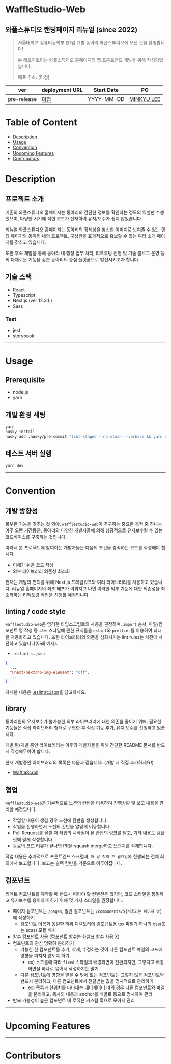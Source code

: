 # WaffleStudio-Web
## 와플스튜디오 랜딩페이지 리뉴얼 (since 2022) 

> 서울대학교 컴퓨터공학부 웹/앱 개발 동아리 와플스튜디오에 오신 것을 환영합니다!
>
> 본 레포지토리는 와플스튜디오 홈페이지의 웹 프론트엔드 개발을 위해 작성되었습니다.
> 
> 배포 주소: (미정)

| ver | deployment URL | Start Date | PO |
|---|---|---|---|
| pre-release | [미정](./README.md) | YYYY-MM-DD | [MINKYU LEE](https://github.com/minkyu97) |



# Table of Content
- [Description](#Description)
- [Usage](#Usage)
- [Convention](#Convention)
- [Upcoming Features](#Upcoming-Features)
- [Contributors](#Contributors)


# Description

## 프로젝트 소개
기존의 와플스튜디오 홈페이지는 동아리의 간단한 정보를 확인하는 정도의 역할만 수행했으며, 
다양한 시기에 적힌 코드가 산재하여 유지/보수가 쉽지 않았습니다.

리뉴얼 와플스튜디오 홈페이지는 동아리의 정체성을 참신한 이미지로 보여줄 수 있는 랜딩 페이지와 
동아리 내의 프로젝트, 구성원을 효과적으로 홍보할 수 있는 여러 소개 페이지를 갖추고 있습니다.

또한 후속 개발을 통해 동아리 내 행정 업무 처리, 리크루팅 진행 및 기술 블로그 운영 등의 다채로운 기능을 갖춘
동아리의 중심 플랫폼으로 발전시키고자 합니다.

## 기술 스택
- React
- Typescript
- Next.js (ver 12.3.1.)
- Sass

### Test
- jest
- storybook
---

# Usage
## Prerequisite

- node.js
- yarn

## 개발 환경 세팅
```bash
yarn
husky install
husky add .husky/pre-commit "lint-staged --no-stash --verbose && yarn build"
```

## 테스트 서버 실행

```bash
yarn dev
```
---

# Convention
## 개발 방향성
풍부한 기능을 갖추는 것 외에, `wafflestudio-web`이 추구하는 중요한 목적 중 하나는 
아주 오랜 기간동안, 동아리의 다양한 개발자들에 의해 성공적으로 유지보수될 수 있는 코드베이스를 구축하는 것입니다.

따라서 본 프로젝트에 참여하는 개발자들은 다음의 조건을 충족하는 코드를 작성해야 합니다.
- 이해가 쉬운 코드 작성
- 외부 라이브러리 의존성 최소화

현재는 개발의 편의를 위해 Next.js 프레임워크와 여러 라이브러리를 사용하고 있습니다.
리뉴얼 홈페이지의 최초 배포가 이뤄지고 나면 이러한 외부 기능에 대한 의존성을 최소화하는 리팩토링 작업을 진행할 예정입니다.

## linting / code style
`wafflestudio-web`은 엄격한 타입스크립트의 사용을 권장하며, `import` 순서, 파일/컴포넌트 명 작성 등 코드 스타일에 관한 규칙들을 `eslint`와 `prettier`를 이용하여 
최대한 자동화하고 있습니다. 또한 라이브러리의 의존을 심화시키는 lint rules는 사전에 차단하고 있습니다(아래 예시).
- `.eslintrc.json`
```json
{
  ...
  "@next/next/no-img-element": "off",
  ...
}
```
자세한 내용은 [.eslintrc.json](./.eslintrc.json)을 참고하세요. 

## library
동아리원의 유지보수가 불가능한 외부 라이브러리에 대한 의존을 줄이기 위해, 
필요한 기능들은 직접 라이브러리 형태로 구현한 후 직접 기능 추가, 유지 보수를 진행하고 있습니다.

개발 된/개발 중인 라이브러리는 이후의 개발자들을 위해 간단한 README 문서를 반드시 작성해두어야 합니다. 

현재 개발중인 라이브러리의 목록은 다음과 같습니다. (개발 시 직접 추가하세요!) 
- [WaffleScroll](library/waffleScroll/README.md)

## 협업
`wafflestudio-web`은 기본적으로 노션의 칸반을 이용하여 진행상황 및 보고 내용을 관리할 예정입니다.
- 작업할 내용이 생길 경우 노션에 칸반을 생성합니다.
- 작업을 진행하면서 노션의 칸반을 알맞게 이동합니다.
- Pull Request를 올릴 때 작업의 시작점이 된 칸반의 링크를 달고, 기타 내용도 템플릿에 맞게 작성합니다.
- 동료의 코드 리뷰가 끝나면 PR을 squash merge하고 브랜치를 삭제합니다.

작업 내용은 추가적으로 프론트엔드 스크럼과, `매 달 첫째 주 월요일`에 진행되는 전체 회의에서 보고합니다. 보고는 슬랙 칸반을 기준으로 이루어집니다.

## 컴포넌트
리액트 컴포넌트를 제작할 때 반드시 따라야 할 컨벤션은 없지만, 코드 스타일을 통일하고 유지보수를 용이하게 하기 위해 몇 가지 스타일을 권장합니다.

- 페이지 컴포넌트는 `/pages`, 일반 컴포넌트는 `/components/${사용되는 페이지 명}`에 작성하기
  - 컴포넌트 이름과 동일한 하위 디렉토리에 컴포넌트용 tsx 파일과 하나의 css(또는 scss) 모듈 배치
- 함수 컴포넌트 사용 (컴포넌트 함수는 화살표 함수 사용 X)
- 컴포넌트의 관심 명확히 분리하기
  - 가능한 한 컴포넌트를 추가, 삭제, 수정하는 것이 다른 컴포넌트 파일의 코드에 영향을 미치지 않도록 하기
    - ex) 스크롤에 따라 `fixed` 스타일의 배경화면이 전환되지만, 그렇다고 배경화면을 하나로 묶어서 작성하지는 말기
  - 다른 컴포넌트에 영향을 받을 수 밖에 없는 컴포넌트는 그렇지 않은 컴포넌트와 반드시 분리하고, 다른 컴포넌트에서 전달받는 값을 명시적으로 관리하기
    - ex) 목록과 현위치를 나타내는 네비게이터 바의 경우 다른 컴포넌트와 파일을 분리하고, 목차의 내용과 anchor를 배열로 등으로 명시하여 관리
- 반복 가능성이 높은 컴포넌트 내 로직은 커스텀 훅으로 모아서 관리

---
# Upcoming Features

---
# Contributors
